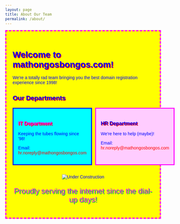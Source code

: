 ```yaml
---
layout: page
title: About Our Team
permalink: /about/
---
```


<div style="font-family: 'Comic Sans MS', cursive, sans-serif; color: #0000ff; background-color: #ffff00; padding: 20px; border: 4px dashed #ff00ff;">

# Welcome to mathongosbongos.com!

We're a totally rad team bringing you the best domain registration experience since 1998!

## Our Departments

<div style="display: flex; margin-top: 20px;">
  <div style="flex: 1; background: #00ffff; padding: 15px; margin-right: 10px; border: 3px solid #0000ff;">
    <h3 style="color: #ff00ff;">IT Department</h3>
    <p>Keeping the tubes flowing since '98!</p>
    <p>Email: <span style="color: #ff0000;">hr.noreply@mathongosbongos.com</span></p>
  </div>
  
  <div style="flex: 1; background: #ffccff; padding: 15px; border: 3px solid #ff00ff;">
    <h3 style="color: #0000ff;">HR Department</h3>
    <p>We're here to help (maybe)!</p>
    <p>Email: <span style="color: #ff0000;">hr.noreply@mathongosbongos.com</span></p>
  </div>
</div>

<div style="margin-top: 30px; text-align: center;">
  <img src="https://web.archive.org/web/19991013052021im_/http://www.geocities.com/Heartland/Plains/4482/undercon.gif" alt="Under Construction" style="border: none;">
  <p style="font-size: 24px; color: #ff00ff; text-shadow: 2px 2px 0px #00ff00;">Proudly serving the internet since the dial-up days!</p>
</div>

</div>

<style>
h1, h2, h3 {
  text-shadow: 2px 2px 0px #ff0000;
}
</style>
